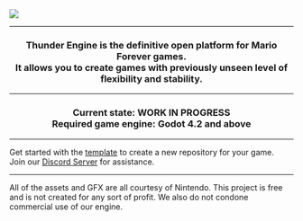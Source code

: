 <img src="https://cdn.discordapp.com/attachments/481523406429356053/1097904782280237106/Frame_17.png">

------------
<h3 align="center">
Thunder Engine is the definitive open platform for Mario Forever games.<br/>
It allows you to create games with previously unseen level of flexibility and stability.
</h3>

------------

<h3 align="center">
Current state: WORK IN PROGRESS<br/>
Required game engine: Godot 4.2 and above
</h3>

------------
Get started with the [template](https://github.com/Thunder-Engine-Dev/te-template) to create a new repository for your game.<br/>
Join our [Discord Server](https://discord.gg/VwgV6GmwXv) for assistance.

------------
All of the assets and GFX are all courtesy of Nintendo. This project is free and is not created for any sort of profit. We also do not condone commercial use of our engine.

